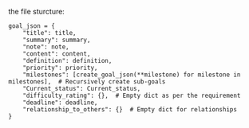 the file sturcture: 

    goal_json = {
        "title": title,
        "summary": summary,
        "note": note,
        "content": content,
        "definition": definition,
        "priority": priority,
        "milestones": [create_goal_json(**milestone) for milestone in milestones],  # Recursively create sub-goals
        "Current_status": Current_status,
        "difficulty_rating": {},  # Empty dict as per the requirement
        "deadline": deadline,
        "relationship_to_others": {}  # Empty dict for relationships
    }